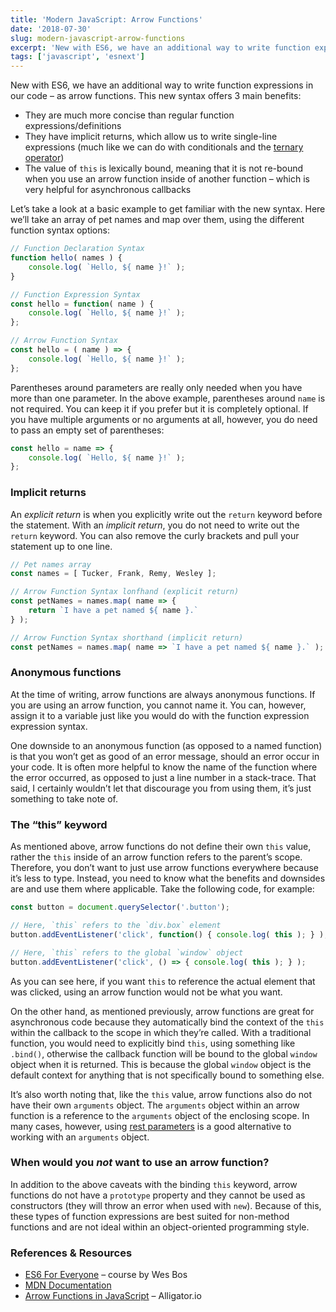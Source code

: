 ```yaml
---
title: 'Modern JavaScript: Arrow Functions'
date: '2018-07-30'
slug: modern-javascript-arrow-functions
excerpt: 'New with ES6, we have an additional way to write function expressions in our code – as arrow functions. This new syntax offers 3 main benefits...'
tags: ['javascript', 'esnext']
---
```


New with ES6, we have an additional way to write function expressions in our code – as arrow functions. This new syntax offers 3 main benefits:

- They are much more concise than regular function expressions/definitions
- They have implicit returns, which allow us to write single-line expressions (much like we can do with conditionals and the [ternary operator](https://developer.mozilla.org/en-US/docs/Web/JavaScript/Reference/Operators/Conditional_Operator))
- The value of `this` is lexically bound, meaning that it is not re-bound when you use an arrow function inside of another function – which is very helpful for asynchronous callbacks

Let’s take a look at a basic example to get familiar with the new syntax. Here we’ll take an array of pet names and map over them, using the different function syntax options:

```javascript
// Function Declaration Syntax
function hello( names ) {
	console.log( `Hello, ${ name }!` );
}

// Function Expression Syntax
const hello = function( name ) {
	console.log( `Hello, ${ name }!` );
};

// Arrow Function Syntax
const hello = ( name ) => {
	console.log( `Hello, ${ name }!` );
};
```

Parentheses around parameters are really only needed when you have more than one parameter. In the above example, parentheses around `name` is not required. You can keep it if you prefer but it is completely optional. If you have multiple arguments or no arguments at all, however, you do need to pass an empty set of parentheses:

```javascript
const hello = name => {
	console.log( `Hello, ${ name }!` );
};
```

### Implicit returns

An *explicit return* is when you explicitly write out the `return` keyword before the statement. With an *implicit return*, you do not need to write out the `return` keyword. You can also remove the curly brackets and pull your statement up to one line. 

```javascript
// Pet names array
const names = [ Tucker, Frank, Remy, Wesley ];

// Arrow Function Syntax lonfhand (explicit return)
const petNames = names.map( name => {
	return `​I have a pet named ${ name }.`
} );

// Arrow Function Syntax shorthand (implicit return)
const petNames = names.map( name => `​I have a pet named ${ name }.` );
```

### Anonymous functions

At the time of writing, arrow functions are always anonymous functions. If you are using an arrow function, you cannot name it. You can, however, assign it to a variable just like you would do with the function expression expression syntax.

One downside to an anonymous function (as opposed to a named function) is that you won’t get as good of an error message, should an error occur in your code. It is often more helpful to know the name of the function where the error occurred, as opposed to just a line number in a stack-trace. That said, I certainly wouldn’t let that discourage you from using them, it’s just something to take note of.

### The “this” keyword

As mentioned above, arrow functions do not define their own `this` value, rather the `this` inside of an arrow function refers to the parent’s scope. Therefore, you don’t want to just use arrow functions everywhere because it’s less to type. Instead, you need to know what the benefits and downsides are and use them where applicable. Take the following code, for example:

```javascript
const button = document.querySelector('.button');

// Here, `this` refers to the `div.box` element
button.addEventListener('click', function() { console.log( this ); } );

// Here, `this` refers to the global `window` object
button.addEventListener('click', () => { console.log( this ); } );
```

As you can see here, if you want `this` to reference the actual element that was clicked, using an arrow function would not be what you want.

On the other hand, as mentioned previously, arrow functions are great for asynchronous code because they automatically bind the context of the `this` within the callback to the scope in which they’re called. With a traditional function, you would need to explicitly bind `this`, using something like `.bind()`, otherwise the callback function will be bound to the global `window` object when it is returned. This is because the global `window` object is the default context for anything that is not specifically bound to something else.

It’s also worth noting that, like the `this` value, arrow functions also do not have their own `arguments` object. The `arguments` object within an arrow function is a reference to the `arguments` object of the enclosing scope. In many cases, however, using [rest parameters](https://developer.mozilla.org/en-US/docs/Web/JavaScript/Reference/Functions/rest_parameters) is a good alternative to working with an `arguments` object.

### When would you *not* want to use an arrow function?

In addition to the above caveats with the binding `this` keyword, arrow functions do not have a `prototype` property and they cannot be used as constructors (they will throw an error when used with `new`). Because of this, these types of function expressions are best suited for non-method functions and are not ideal within an object-oriented programming style.

### References & Resources

- [ES6 For Everyone](https://es6.io/) – course by Wes Bos
- [MDN Documentation](https://developer.mozilla.org/en-US/docs/Web/JavaScript/Reference/Functions/Arrow_functions)
- [Arrow Functions in JavaScript](https://alligator.io/js/arrow-functions/) – Alligator.io